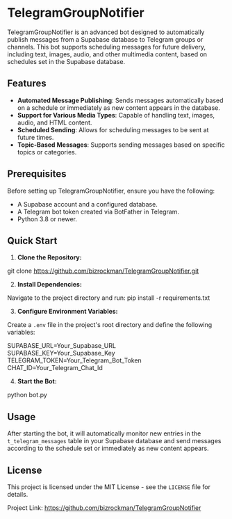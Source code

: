 # TelegramGroupNotifier

TelegramGroupNotifier is an advanced bot designed to automatically publish messages from a Supabase database to Telegram groups or channels. This bot supports scheduling messages for future delivery, including text, images, audio, and other multimedia content, based on schedules set in the Supabase database.

## Features

- **Automated Message Publishing**: Sends messages automatically based on a schedule or immediately as new content appears in the database.
- **Support for Various Media Types**: Capable of handling text, images, audio, and HTML content.
- **Scheduled Sending**: Allows for scheduling messages to be sent at future times.
- **Topic-Based Messages**: Supports sending messages based on specific topics or categories.

## Prerequisites

Before setting up TelegramGroupNotifier, ensure you have the following:

- A Supabase account and a configured database.
- A Telegram bot token created via BotFather in Telegram.
- Python 3.8 or newer.

## Quick Start

1. **Clone the Repository:**

git clone https://github.com/bizrockman/TelegramGroupNotifier.git

2. **Install Dependencies:**

Navigate to the project directory and run:
pip install -r requirements.txt


3. **Configure Environment Variables:**

Create a `.env` file in the project's root directory and define the following variables:

SUPABASE_URL=Your_Supabase_URL\
SUPABASE_KEY=Your_Supabase_Key\
TELEGRAM_TOKEN=Your_Telegram_Bot_Token\
CHAT_ID=Your_Telegram_Chat_Id

4. **Start the Bot:**

python bot.py

## Usage

After starting the bot, it will automatically monitor new entries in the `t_telegram_messages` table in your Supabase database and send messages according to the schedule set or immediately as new content appears.

## License

This project is licensed under the MIT License - see the `LICENSE` file for details.


Project Link: https://github.com/bizrockman/TelegramGroupNotifier
